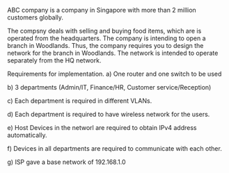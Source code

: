 ABC company is a company in Singapore with more than 2 million customers globally.

The compsny deals with selling and buying food items, which are is operated from the headquarters. The company is intending to open a branch in Woodlands. Thus, the company requires you to design the network for the branch in Woodlands. The network is intended to operate separately from the HQ network.

Requirements for implementation.
a) One router and one switch to be used

b) 3 departments (Admin/IT, Finance/HR, Customer service/Reception)

c) Each department is required in different VLANs.

d) Each department is required to have wireless network for the users.

e) Host Devices in the networl are required to obtain IPv4 address automatically.

f) Devices in all departments are required to communicate with each other.

g) ISP gave a base network of 192.168.1.0

